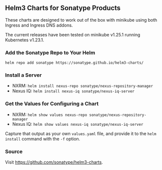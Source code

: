 ## Helm3 Charts for Sonatype Products

These charts are designed to work out of the box with minikube using both Ingress
and Ingress DNS addons.

The current releases have been tested on minikube v1.25.1 running Kubernetes v1.23.1.

### Add the Sonatype Repo to Your Helm

`helm repo add sonatype https://sonatype.github.io/helm3-charts/`

### Install a Server

- NXRM: `helm install nexus-repo sonatype/nexus-repository-manager`
- Nexus IQ: `helm install nexus-iq sonatype/nexus-iq-server`

### Get the Values for Configuring a Chart

- NXRM: `helm show values nexus-repo sonatype/nexus-repository-manager`
- Nexus IQ: `helm show values nexus-iq sonatype/nexus-iq-server`

Capture that output as your own `values.yaml` file, and provide it to the `helm install` 
command with the `-f` option.

### Source

Visit <https://github.com/sonatype/helm3-charts>.

